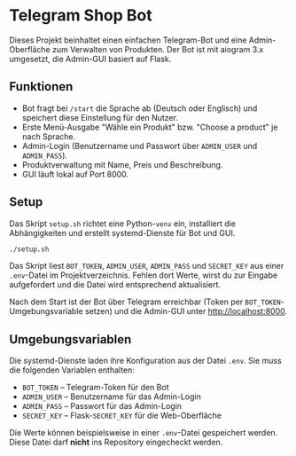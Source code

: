 # Telegram Shop Bot

Dieses Projekt beinhaltet einen einfachen Telegram-Bot und eine Admin-Oberfläche
zum Verwalten von Produkten. Der Bot ist mit aiogram 3.x umgesetzt, die
Admin-GUI basiert auf Flask.

## Funktionen

* Bot fragt bei `/start` die Sprache ab (Deutsch oder Englisch) und speichert
diese Einstellung für den Nutzer.
* Erste Menü-Ausgabe "Wähle ein Produkt" bzw. "Choose a product" je nach Sprache.
* Admin-Login (Benutzername und Passwort über `ADMIN_USER` und `ADMIN_PASS`).
* Produktverwaltung mit Name, Preis und Beschreibung.
* GUI läuft lokal auf Port 8000.

## Setup

Das Skript `setup.sh` richtet eine Python-`venv` ein, installiert die
Abhängigkeiten und erstellt systemd-Dienste für Bot und GUI.

```bash
./setup.sh
```

Das Skript liest `BOT_TOKEN`, `ADMIN_USER`, `ADMIN_PASS` und `SECRET_KEY`
aus einer `.env`-Datei im Projektverzeichnis. Fehlen dort Werte, wirst du zur
Eingabe aufgefordert und die Datei wird entsprechend aktualisiert.

Nach dem Start ist der Bot über Telegram erreichbar (Token per
`BOT_TOKEN`-Umgebungsvariable setzen) und die Admin-GUI unter
[http://localhost:8000](http://localhost:8000).

## Umgebungsvariablen

Die systemd-Dienste laden ihre Konfiguration aus der Datei `.env`. Sie muss
die folgenden Variablen enthalten:

* `BOT_TOKEN` – Telegram-Token für den Bot
* `ADMIN_USER` – Benutzername für das Admin-Login
* `ADMIN_PASS` – Passwort für das Admin-Login
* `SECRET_KEY` – Flask-`SECRET_KEY` für die Web-Oberfläche

Die Werte können beispielsweise in einer `.env`-Datei gespeichert werden.
Diese Datei darf **nicht** ins Repository eingecheckt werden.
